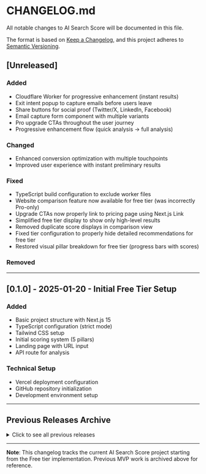 # CHANGELOG.md

All notable changes to AI Search Score will be documented in this file.

The format is based on [Keep a Changelog](https://keepachangelog.com/en/1.0.0/),
and this project adheres to [Semantic Versioning](https://semver.org/spec/v2.0.0.html).

<!-- CLAUDE CODE: Add new entries under [Unreleased] section -->
<!-- Version format: [MAJOR.MINOR.PATCH] -->
<!-- MAJOR: Breaking changes -->
<!-- MINOR: New features -->
<!-- PATCH: Bug fixes -->

## [Unreleased]

<!-- CLAUDE CODE: Add changes here as you work. When ready to release, move to a new version section -->

### Added
- Cloudflare Worker for progressive enhancement (instant results)
- Exit intent popup to capture emails before users leave
- Share buttons for social proof (Twitter/X, LinkedIn, Facebook)
- Email capture form component with multiple variants
- Pro upgrade CTAs throughout the user journey
- Progressive enhancement flow (quick analysis → full analysis)

### Changed
- Enhanced conversion optimization with multiple touchpoints
- Improved user experience with instant preliminary results

### Fixed
- TypeScript build configuration to exclude worker files
- Website comparison feature now available for free tier (was incorrectly Pro-only)
- Upgrade CTAs now properly link to pricing page using Next.js Link
- Simplified free tier display to show only high-level results
- Removed duplicate score displays in comparison view
- Fixed tier configuration to properly hide detailed recommendations for free tier
- Restored visual pillar breakdown for free tier (progress bars with scores)

### Removed
<!-- CLAUDE CODE: Removed features -->

---

<!-- CLAUDE CODE: When releasing, create new version section above this line -->
<!-- Example format:
## [1.0.0] - 2025-01-20 - Brief Description

### Added
- Feature description
- Another feature

### Changed
- What changed

### Fixed
- Bug that was fixed
-->

## [0.1.0] - 2025-01-20 - Initial Free Tier Setup

### Added
- Basic project structure with Next.js 15
- TypeScript configuration (strict mode)
- Tailwind CSS setup
- Initial scoring system (5 pillars)
- Landing page with URL input
- API route for analysis

### Technical Setup
- Vercel deployment configuration
- GitHub repository initialization
- Development environment setup

---

<!-- CLAUDE CODE INSTRUCTIONS:

1. WHILE DEVELOPING:
   - Add all changes under [Unreleased] section
   - Use appropriate category (Added/Changed/Fixed/Removed)
   - Be specific but concise

2. WHEN RELEASING:
   - Move [Unreleased] content to new version section
   - Add version number, date, and brief description
   - Clear [Unreleased] for next development cycle

3. VERSION NUMBERING:
   - MAJOR (1.0.0): Breaking changes, major rewrites
   - MINOR (0.1.0): New features, non-breaking changes
   - PATCH (0.0.1): Bug fixes, small improvements

4. ENTRY FORMAT:
   - Start with verb (Added, Fixed, Updated, etc.)
   - One line per change
   - Group related changes
   - Technical details in sub-bullets if needed

5. EXAMPLES:
   ### Added
   - Chrome UX Report API integration for real performance data
   - Page type detection system (homepage/blog/product)
   
   ### Fixed
   - API timeout errors on slow websites
   - TypeScript build errors in production

6. DON'T:
   - Don't edit released version entries
   - Don't skip the [Unreleased] section
   - Don't use vague descriptions
-->

## Previous Releases Archive

<details>
<summary>Click to see all previous releases</summary>

<!-- CLAUDE CODE: Don't modify entries below - historical record only -->

### Legacy MVP (Before Current Rewrite)
- Previous version included Pro tier features
- Had comparison mode, emotional UI, pricing page
- Being rewritten for cleaner Free tier focus

</details>

---

**Note**: This changelog tracks the current AI Search Score project starting from the Free tier implementation. Previous MVP work is archived above for reference.